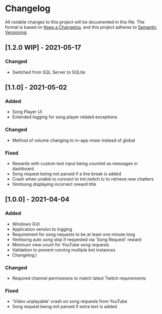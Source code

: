 ﻿# Changelog
All notable changes to this project will be documented in this file.
The format is based on [Keep a Changelog](https://keepachangelog.com/en/1.0.0/), and this project adheres to [Semantic Versioning](https://semver.org/spec/v2.0.0.html).

## [1.2.0 WIP] - 2021-05-17
### Changed
- Switched from SQL Server to SQLite

## [1.1.0] - 2021-05-02
### Added
- Song Player UI
- Extended logging for song player related exceptions
### Changed
- Method of volume changing to in-app mixer instead of global
### Fixed
- Rewards with custom text input being counted as messages in dashboard
- Song request being not parsed if a line break is added
- Crash when unable to connect to tmi.twitch.tv to retrieve new chatters
- !limitsong displaying incorrect reward title

## [1.0.0] - 2021-04-04
### Added
- Windows GUI
- Application version to logging
- Requirement for song requests to be at least one minute long
- !limitsong auto song skip if requested via 'Song Request' reward
- Minimum view count for YouTube song requests
- Validation to prevent running multiple bot instances
- Changelog:)
### Changed
- Required channel permissions to match latest Twitch requirements
### Fixed
- 'Video unplayable' crash on song requests from YouTube
- Song request being not parsed if extra text is added